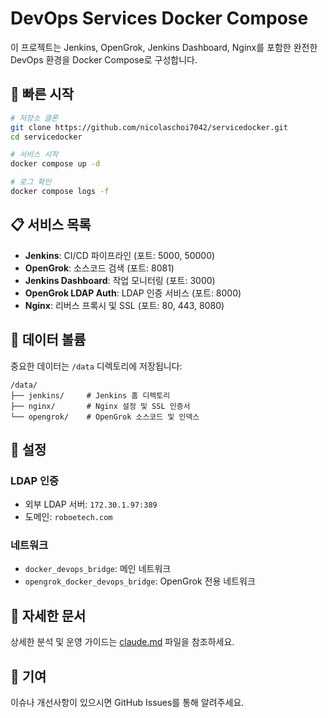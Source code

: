 # DevOps Services Docker Compose

이 프로젝트는 Jenkins, OpenGrok, Jenkins Dashboard, Nginx를 포함한 완전한 DevOps 환경을 Docker Compose로 구성합니다.

## 🚀 빠른 시작

```bash
# 저장소 클론
git clone https://github.com/nicolaschoi7042/servicedocker.git
cd servicedocker

# 서비스 시작
docker compose up -d

# 로그 확인
docker compose logs -f
```

## 📋 서비스 목록

- **Jenkins**: CI/CD 파이프라인 (포트: 5000, 50000)
- **OpenGrok**: 소스코드 검색 (포트: 8081)
- **Jenkins Dashboard**: 작업 모니터링 (포트: 3000)
- **OpenGrok LDAP Auth**: LDAP 인증 서비스 (포트: 8000)
- **Nginx**: 리버스 프록시 및 SSL (포트: 80, 443, 8080)

## 📂 데이터 볼륨

중요한 데이터는 `/data` 디렉토리에 저장됩니다:

```
/data/
├── jenkins/     # Jenkins 홈 디렉토리
├── nginx/       # Nginx 설정 및 SSL 인증서
└── opengrok/    # OpenGrok 소스코드 및 인덱스
```

## 🔧 설정

### LDAP 인증
- 외부 LDAP 서버: `172.30.1.97:389`
- 도메인: `roboetech.com`

### 네트워크
- `docker_devops_bridge`: 메인 네트워크
- `opengrok_docker_devops_bridge`: OpenGrok 전용 네트워크

## 📖 자세한 문서

상세한 분석 및 운영 가이드는 [claude.md](claude.md) 파일을 참조하세요.

## 🤝 기여

이슈나 개선사항이 있으시면 GitHub Issues를 통해 알려주세요.
